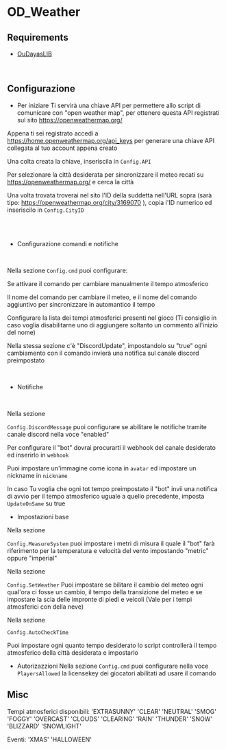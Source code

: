 # OD_Weather

## Requirements
 - [OuDayasLIB](https://github.com/OuDayas/OuDayasLIB)
 
<br>

## Configurazione

- Per iniziare
Ti servirà una chiave API per permettere allo script di comunicare con "open weather map", per ottenere questa API registrati sul sito https://openweathermap.org/

Appena ti sei registrato accedi a https://home.openweathermap.org/api_keys per generare una chiave API collegata al tuo account appena creato

Una colta creata la chiave, inseriscila in `Config.API`

Per selezionare la città desiderata per sincronizzare il meteo recati su https://openweathermap.org/ e cerca la città

Una volta trovata troverai nel sito l'ID della suddetta nell'URL sopra (sarà tipo: https://openweathermap.org/city/3169070 ), copia l'ID numerico ed inseriscilo in `Config.CityID`

<br><br>


- Configurazione comandi e notifiche

<br>

Nella sezione
`Config.cmd` puoi configurare:

Se attivare il comando per cambiare manualmente il tempo atmosferico

Il nome del comando per cambiare il meteo, e il nome del comando aggiuntivo per sincronizzare in automantico il tempo

Configurare la lista dei tempi atmosferici presenti nel gioco (Ti consiglio in caso voglia disabilitarne uno di aggiungere soltanto un commento all'inizio del nome)

Nella stessa sezione c'è "DiscordUpdate", impostandolo su "true" ogni cambiamento con il comando invierà una notifica sul canale discord preimpostato

<br>

- Notifiche

<br>

Nella sezione

`Config.DiscordMessage` puoi configurare se abilitare le notifiche tramite canale discord nella voce "enabled"

Per configurare il "bot" dovrai procurarti il webhook del canale desiderato ed inserirlo in `webhook`

Puoi impostare un'immagine come icona in `avatar` ed impostare un nickname in `nickname`

In caso Tu voglia che ogni tot tempo preimpostato il "bot" invii una notifica di avvio per il tempo atmosferico uguale a quello precedente, imposta `UpdateOnSame` su true

- Impostazioni base

Nella sezione

`Config.MeasureSystem` puoi impostare i metri di misura il quale il "bot" farà riferimento per la temperatura e velocità del vento impostando "metric" oppure "imperial"

Nella sezione

`Config.SetWeather` Puoi impostare se bilitare il cambio del meteo ogni qual'ora ci fosse un cambio, il tempo della transizione del meteo e se impostare la scia delle impronte di piedi e veicoli (Vale per i tempi atmosferici con della neve)

Nella sezione

`Config.AutoCheckTime`


Puoi impostare ogni quanto tempo desiderato lo script controllerà il tempo atmosferico della città desiderata e impostarlo

- Autorizazzioni
Nella sezione
`Config.cmd` puoi configurare nella voce `PlayersAllowed` la licensekey dei giocatori abilitati ad usare il comando





## Misc

Tempi atmosferici disponibili:
'EXTRASUNNY'
'CLEAR'
'NEUTRAL'
'SMOG'
'FOGGY'
'OVERCAST'
'CLOUDS'
'CLEARING'
'RAIN'
'THUNDER'
'SNOW'
'BLIZZARD'
'SNOWLIGHT'

Eventi:
'XMAS'
'HALLOWEEN'
